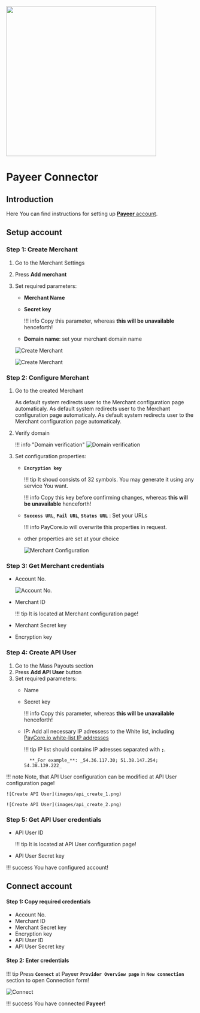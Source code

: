 <img src="https://static.openfintech.io/payment_providers/payeer/logo.svg?w=400" width="400px">

# Payeer Connector

## Introduction

Here You can find  instructions for setting up [ **Payeer**  account](https://payeer.com/en/account/).

## Setup account

### Step 1: Create Merchant

1. Go to the Merchant Settings
2. Press **Add merchant**
3. Set required parameters:
    - **Merchant Name**
    - **Secret key**
        
        !!! info
            Copy this parameter, whereas **this will be unavailable** henceforth!
    
    - **Domain name**: set your merchant  domain name

    ![Create Merchant](images/merchant_create_1.png)
    
    ![Create Merchant](images/merchant_create_2.png)

### Step 2: Configure Merchant

1. Go to the created Merchant

    As default system redirects user to the Merchant configuration page automaticaly. 
        As default system redirects user to the Merchant configuration page automaticaly. 
    As default system redirects user to the Merchant configuration page automaticaly. 

2. Verify domain
    
    !!! info "Domain verification"
        ![Domain verification](images/merchant_verify.png)

3. Set configuration properties: 

    - **`Encryption key`**
        
        !!! tip
            It shoud consists of 32 symbols. You may generate it using any service You want.

        !!! info
            Copy this key before confirming changes, whereas **this will be unavailable** henceforth!

    - **`Success URL`**, **`Fail URL`**, **`Status URL`** : Set your URLs
        
        !!! info
            PayCore.io will overwrite this properties in request. 

    - other properties are set at your choice

        ![Merchant Configuration](images/merchant_configure.png)

### Step 3: Get Merchant credentials

-  Account No.

    ![Account No.](images/account_no.png)

-  Merchant ID

    !!! tip
        It is located at Merchant configuration page!

-  Merchant Secret key
-  Encryption key

### Step 4: Create API User

1. Go to the Mass Payouts section
2. Press **Add API User** button
3. Set required parameters:
    - Name
    - Secret key
       
        !!! info
            Copy this parameter, whereas **this will be unavailable** henceforth!

    - IP: Add all necessary IP adressess to the White list, including  [PayСore.io white-list IP addresses](/integration/ips/)
    
        !!! tip
            IP list should contains IP adresses separated with **`;`**.

            **_For example_**: _54.36.117.30; 51.38.147.254; 54.38.139.222_

!!! note
    Note, that API User configuration can be modified at API User configuration page!

    ![Create API User](images/api_create_1.png)
    
    ![Create API User](images/api_create_2.png)

    
### Step 5: Get API User credentials

-  API User ID

    !!! tip
        It is located at API User configuration page!

-  API User Secret key


!!! success
    You have configured account!




## Connect account

#### Step 1: Copy required credentials

-  Account No.
-  Merchant ID
-  Merchant Secret key
-  Encryption key
-  API User ID
-  API User Secret key


#### Step 2: Enter credentials



!!! tip
    Press **`Connect`** at Payeer **`Provider Overview page`** in **`New connection`** section to open Connection form!



![Connect](images/payeer_connect.png)


!!! success
    You have connected **Payeer**!
